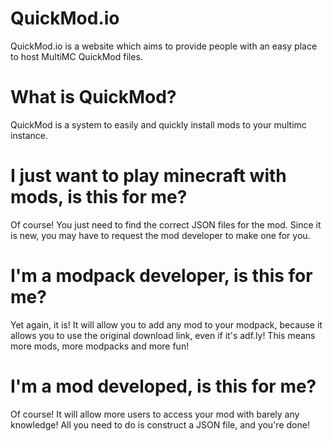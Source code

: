 QuickMod.io
===========

QuickMod.io is a website which aims to provide people with an easy place to host MultiMC QuickMod files.


What is QuickMod?
=================

QuickMod is a system to easily and quickly install mods to your multimc instance.


I just want to play minecraft with mods, is this for me?
========================================================

Of course! You just need to find the correct JSON files for the mod. Since it is new, you may have to request the mod developer to make one for you.


I'm a modpack developer, is this for me?
========================================

Yet again, it is! It will allow you to add any mod to your modpack, because it allows you to use the original download link, even if it's adf.ly! This means more mods, more modpacks and more fun!


I'm a mod developed, is this for me?
====================================
Of course! It will allow more users to access your mod with barely any knowledge! All you need to do is construct a JSON file, and you're done!

